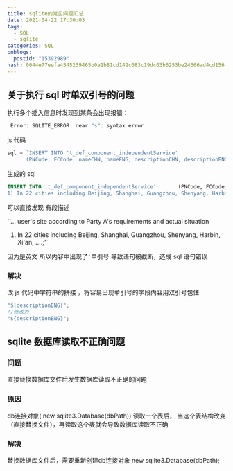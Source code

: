 ```yaml
---
title: sqlite的常见问题汇总
date: 2021-04-22 17:30:03
tags:
  - SQL
  - sqlite
categories: SQL
cnblogs:
  postid: "15392989"
hash: 0044e77eefa4545239465b0a1b81cd142c083c19dc03b6253be24666ad4cd156
---
```


## 关于执行 sql 时单双引号的问题

执行多个插入信息时发现到某条会出现报错：

```bash
 Error: SQLITE_ERROR: near "s": syntax error
```

js 代码

```js
sql = `INSERT INTO 't_def_component_independentService' 
      (PNCode, FCCode, nameCHN, nameENG, descriptionCHN, descriptionENG, specialTips, picture, icon, type, subType, serverModel, serverName, serverPN, serverCategory, AnnounceDate, GeneralAvailableDate, WDAnnounceDate, WithdrawDate, comment, CfgRule, disable, priority, inventory, inventoryClean, version, status) VALUES ('${PNCode}', '${FCCode}', '${nameCHN}', '${nameENG}','${descriptionCHN}' ,'${descriptionENG}', '${specialTips}', '', '', 'SERVICE_COMPONENT', 'SERVICE', 'SERV-IPS', 'SERVICE', 'FUM-SERVICE-0000', 'IPS service product', '2020/4/30', '2020/7/10', '2050/1/1', '2050/1/1', NULL, NULL, '0', '0', '100', '1', '1', '0');`;
```

生成的 sql

```sql
INSERT INTO 't_def_component_independentService'       (PNCode, FCCode, nameCHN, nameENG, descriptionCHN, descriptionENG, specialTips, picture, icon, type, subType, serverModel, serverName, serverPN, serverCategory, AnnounceDate, GeneralAvailableDate, WDAnnounceDate, WithdrawDate, comment, CfgRule, disable, priority, inventory, inventoryClean, version, status)       VALUES ('FUB-SERVICE-SLA1', 'SLA1', '人员SLA服务(3/6h到场) （年）', '中文。。。' , '... user's site according to Party A's requirements and actual situation
1) In 22 cities including Beijing, Shanghai, Guangzhou, Shenyang, Harbin, Xi'an, ....;', '价格计算方式为“服务器硬件价格*系数”', '', '', 'SERVICE_COMPONENT', 'SERVICE', 'SERV-IPS', 'SERVICE', 'FUM-SERVICE-0000', 'IPS service product', '2020/4/30', '2020/7/10', '2050/1/1', '2050/1/1', NULL, NULL, '0', '0', '100', '1', '1', '0');

```

可以直接发现 有段描述

`'... user's site according to Party A's requirements and actual situation

1. In 22 cities including Beijing, Shanghai, Guangzhou, Shenyang, Harbin, Xi'an, ....;'`

因为是英文 所以内容中出现了`'`单引号 导致语句被截断，造成 sql 语句错误

### 解决

改 js 代码中字符串的拼接 ，将容易出现单引号的字段内容用双引号包住

```js
"${descriptionENG}";
//修改为
"${descriptionENG}";
```

## sqlite 数据库读取不正确问题

### 问题

直接替换数据库文件后发生数据库读取不正确的问题

### 原因

db连接对象( new sqlite3.Database(dbPath)) 读取一个表后， 当这个表结构改变 （直接替换文件），再读取这个表就会导致数据库读取不正确

### 解决

替换数据库文件后，需要重新创建db连接对象 new sqlite3.Database(dbPath);
